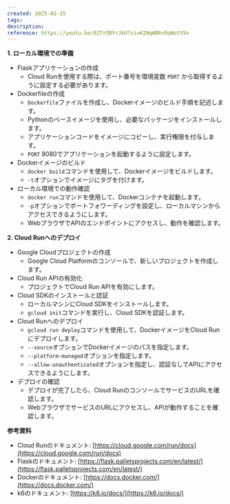 ```yaml
---
created: 2025-02-15
tags: 
description: 
reference: https://youtu.be/02TrOBYrJkU?si=K2NqWBkn9qWotV5n
---
```

**1. ローカル環境での準備**

- Flaskアプリケーションの作成
    - Cloud Runを使用する際は、ポート番号を環境変数 `PORT` から取得するように設定する必要があります。
- Dockerfileの作成
    - `Dockerfile`ファイルを作成し、Dockerイメージのビルド手順を記述します。
    - Pythonのベースイメージを使用し、必要なパッケージをインストールします。
    - アプリケーションコードをイメージにコピーし、実行権限を付与します。
    - `PORT` 8080でアプリケーションを起動するように設定します。
- Dockerイメージのビルド
    - `docker build`コマンドを使用して、Dockerイメージをビルドします。
    - `-t`オプションでイメージにタグを付けます。
- ローカル環境での動作確認
    - `docker run`コマンドを使用して、Dockerコンテナを起動します。
    - `-p`オプションでポートフォワーディングを設定し、ローカルマシンからアクセスできるようにします。
    - WebブラウザでAPIのエンドポイントにアクセスし、動作を確認します。

**2. Cloud Runへのデプロイ**

- Google Cloudプロジェクトの作成
    - Google Cloud Platformのコンソールで、新しいプロジェクトを作成します。
- Cloud Run APIの有効化
    - プロジェクトでCloud Run APIを有効にします。
- Cloud SDKのインストールと認証
    - ローカルマシンにCloud SDKをインストールします。
    - `gcloud init`コマンドを実行し、Cloud SDKを認証します。
- Cloud Runへのデプロイ
    - `gcloud run deploy`コマンドを使用して、DockerイメージをCloud Runにデプロイします。
    - `--source`オプションでDockerイメージのパスを指定します。
    - `--platform-managed`オプションを指定します。
    - `--allow-unauthenticated`オプションを指定し、認証なしでAPIにアクセスできるようにします。
- デプロイの確認
    - デプロイが完了したら、Cloud RunのコンソールでサービスのURLを確認します。
    - WebブラウザでサービスのURLにアクセスし、APIが動作することを確認します。

**参考資料**

- Cloud Runのドキュメント: [https://cloud.google.com/run/docs](https://cloud.google.com/run/docs)
- Flaskのドキュメント: [https://flask.palletsprojects.com/en/latest/](https://flask.palletsprojects.com/en/latest/)
- Dockerのドキュメント: [https://docs.docker.com/](https://docs.docker.com/)
- k6のドキュメント: [https://k6.io/docs/](https://k6.io/docs/)